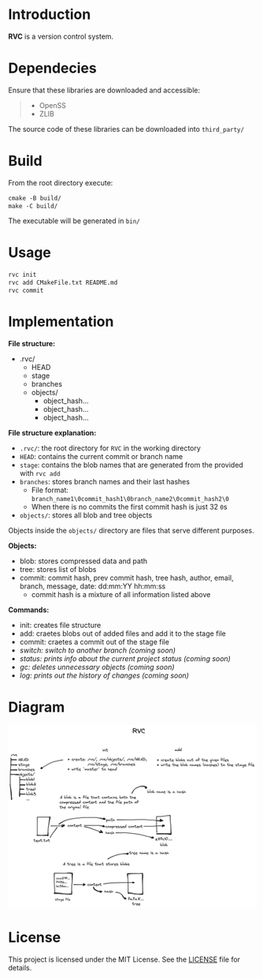 # Introduction

**RVC** is a version control system.

# Dependecies

Ensure that these libraries are downloaded and accessible:

> * OpenSS
> * ZLIB

The source code of these libraries can be downloaded into `third_party/`

# Build

From the root directory execute:

```
cmake -B build/
make -C build/
```

The executable will be generated in `bin/`

# Usage

```
rvc init
rvc add CMakeFile.txt README.md
rvc commit
```

# Implementation

**File structure:**
* .rvc/
	* HEAD
	* stage
	* branches
	* objects/
		* object_hash...
		* object_hash...
		* object_hash...

**File structure explanation:**
* `.rvc/`: the root directory for `RVC` in the working directory
* `HEAD`: contains the current commit or branch name
* `stage`: contains the blob names that are generated from the provided with `rvc add`
* `branches`: stores branch names and their last hashes
	- File format: `branch_name1\0commit_hash1\0branch_name2\0commit_hash2\0`
	- When there is no commits the first commit hash is just 32 `0`s
* `objects/`: stores all blob and tree objects

Objects inside the `objects/` directory are files that serve different purposes.

**Objects:**
* blob: stores compressed data and path
* tree: stores list of blobs
* commit: commit hash, prev commit hash, tree hash, author, email, branch, message, date: dd:mm:YY hh:mm:ss
	- commit hash is a mixture of all information listed above

**Commands:**
* init: creates file structure
* add: craetes blobs out of added files and add it to the stage file
* commit: craetes a commit out of the stage file
* *switch: switch to another branch (coming soon)*
* *status: prints info about the current project status (coming soon)*
* *gc: deletes unnecessary objects (coming soon)*
* *log: prints out the history of changes (coming soon)*

# Diagram

![commands](docs/commands.png)

# License

This project is licensed under the MIT License. See the [LICENSE](LICENSE) file for details.
